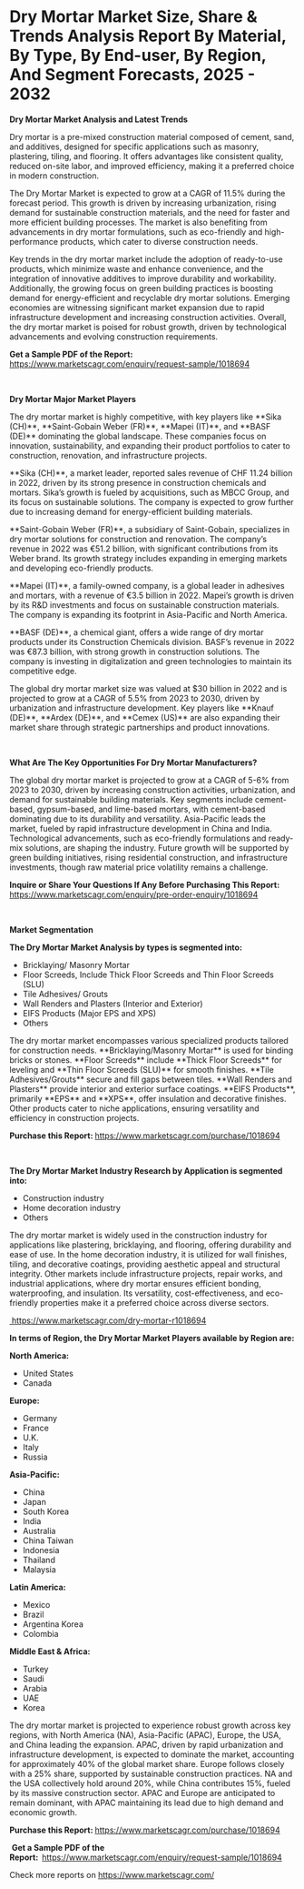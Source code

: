 <p><h1>Dry Mortar Market Size, Share & Trends Analysis Report By Material, By Type, By End-user, By Region, And Segment Forecasts, 2025 - 2032</h1></p><p><strong>Dry Mortar Market Analysis and Latest Trends</strong></p>
<p><p>Dry mortar is a pre-mixed construction material composed of cement, sand, and additives, designed for specific applications such as masonry, plastering, tiling, and flooring. It offers advantages like consistent quality, reduced on-site labor, and improved efficiency, making it a preferred choice in modern construction.</p><p>The Dry Mortar Market is expected to grow at a CAGR of 11.5% during the forecast period. This growth is driven by increasing urbanization, rising demand for sustainable construction materials, and the need for faster and more efficient building processes. The market is also benefiting from advancements in dry mortar formulations, such as eco-friendly and high-performance products, which cater to diverse construction needs.</p><p>Key trends in the dry mortar market include the adoption of ready-to-use products, which minimize waste and enhance convenience, and the integration of innovative additives to improve durability and workability. Additionally, the growing focus on green building practices is boosting demand for energy-efficient and recyclable dry mortar solutions. Emerging economies are witnessing significant market expansion due to rapid infrastructure development and increasing construction activities. Overall, the dry mortar market is poised for robust growth, driven by technological advancements and evolving construction requirements.</p></p>
<p><strong>Get a Sample PDF of the Report:&nbsp;</strong> <a href="https://www.marketscagr.com/enquiry/request-sample/1018694?utm_campaign=1886&utm_medium=2&utm_source=Github&utm_content=ia&utm_term=27012025&utm_id=dry-mortar">https://www.marketscagr.com/enquiry/request-sample/1018694</a></p>
<p>&nbsp;</p>
<p><strong>Dry Mortar Major Market Players</strong></p>
<p><p>The dry mortar market is highly competitive, with key players like **Sika (CH)**, **Saint-Gobain Weber (FR)**, **Mapei (IT)**, and **BASF (DE)** dominating the global landscape. These companies focus on innovation, sustainability, and expanding their product portfolios to cater to construction, renovation, and infrastructure projects.</p><p>**Sika (CH)**, a market leader, reported sales revenue of CHF 11.24 billion in 2022, driven by its strong presence in construction chemicals and mortars. Sika’s growth is fueled by acquisitions, such as MBCC Group, and its focus on sustainable solutions. The company is expected to grow further due to increasing demand for energy-efficient building materials.</p><p>**Saint-Gobain Weber (FR)**, a subsidiary of Saint-Gobain, specializes in dry mortar solutions for construction and renovation. The company’s revenue in 2022 was €51.2 billion, with significant contributions from its Weber brand. Its growth strategy includes expanding in emerging markets and developing eco-friendly products.</p><p>**Mapei (IT)**, a family-owned company, is a global leader in adhesives and mortars, with a revenue of €3.5 billion in 2022. Mapei’s growth is driven by its R&D investments and focus on sustainable construction materials. The company is expanding its footprint in Asia-Pacific and North America.</p><p>**BASF (DE)**, a chemical giant, offers a wide range of dry mortar products under its Construction Chemicals division. BASF’s revenue in 2022 was €87.3 billion, with strong growth in construction solutions. The company is investing in digitalization and green technologies to maintain its competitive edge.</p><p>The global dry mortar market size was valued at $30 billion in 2022 and is projected to grow at a CAGR of 5.5% from 2023 to 2030, driven by urbanization and infrastructure development. Key players like **Knauf (DE)**, **Ardex (DE)**, and **Cemex (US)** are also expanding their market share through strategic partnerships and product innovations.</p></p>
<p>&nbsp;</p>
<p><strong>What Are The Key Opportunities For Dry Mortar Manufacturers?</strong></p>
<p><p>The global dry mortar market is projected to grow at a CAGR of 5-6% from 2023 to 2030, driven by increasing construction activities, urbanization, and demand for sustainable building materials. Key segments include cement-based, gypsum-based, and lime-based mortars, with cement-based dominating due to its durability and versatility. Asia-Pacific leads the market, fueled by rapid infrastructure development in China and India. Technological advancements, such as eco-friendly formulations and ready-mix solutions, are shaping the industry. Future growth will be supported by green building initiatives, rising residential construction, and infrastructure investments, though raw material price volatility remains a challenge.</p></p>
<p><strong>Inquire or Share Your Questions If Any Before Purchasing This Report:</strong> <a href="https://www.marketscagr.com/enquiry/pre-order-enquiry/1018694?utm_campaign=1886&utm_medium=2&utm_source=Github&utm_content=ia&utm_term=27012025&utm_id=dry-mortar">https://www.marketscagr.com/enquiry/pre-order-enquiry/1018694</a></p>
<p>&nbsp;</p>
<p><strong>Market Segmentation</strong></p>
<p><strong>The Dry Mortar Market Analysis by types is segmented into:</strong></p>
<p><ul><li>Bricklaying/ Masonry Mortar</li><li>Floor Screeds, Include Thick Floor Screeds and Thin Floor Screeds (SLU)</li><li>Tile Adhesives/ Grouts</li><li>Wall Renders and Plasters (Interior and Exterior)</li><li>EIFS Products (Major EPS and XPS)</li><li>Others</li></ul></p>
<p><p>The dry mortar market encompasses various specialized products tailored for construction needs. **Bricklaying/Masonry Mortar** is used for binding bricks or stones. **Floor Screeds** include **Thick Floor Screeds** for leveling and **Thin Floor Screeds (SLU)** for smooth finishes. **Tile Adhesives/Grouts** secure and fill gaps between tiles. **Wall Renders and Plasters** provide interior and exterior surface coatings. **EIFS Products**, primarily **EPS** and **XPS**, offer insulation and decorative finishes. Other products cater to niche applications, ensuring versatility and efficiency in construction projects.</p></p>
<p><strong>Purchase this Report:&nbsp;</strong><a href="https://www.marketscagr.com/purchase/1018694?utm_campaign=1886&utm_medium=2&utm_source=Github&utm_content=ia&utm_term=27012025&utm_id=dry-mortar">https://www.marketscagr.com/purchase/1018694</a></p>
<p>&nbsp;</p>
<p><strong>The Dry Mortar Market Industry Research by Application is segmented into:</strong></p>
<p><ul><li>Construction industry</li><li>Home decoration industry</li><li>Others</li></ul></p>
<p><p>The dry mortar market is widely used in the construction industry for applications like plastering, bricklaying, and flooring, offering durability and ease of use. In the home decoration industry, it is utilized for wall finishes, tiling, and decorative coatings, providing aesthetic appeal and structural integrity. Other markets include infrastructure projects, repair works, and industrial applications, where dry mortar ensures efficient bonding, waterproofing, and insulation. Its versatility, cost-effectiveness, and eco-friendly properties make it a preferred choice across diverse sectors.</p></p>
<p><a href="https://www.marketscagr.com/dry-mortar-r1018694?utm_campaign=1886&utm_medium=2&utm_source=Github&utm_content=ia&utm_term=27012025&utm_id=dry-mortar">&nbsp;https://www.marketscagr.com/dry-mortar-r1018694</a></p>
<p><strong>In terms of Region, the Dry Mortar Market Players available by Region are:</strong></p>
<p>
    <p> <strong> North America: </strong>
        <ul>
            <li>United States</li>
            <li>Canada</li>
        </ul>
        </p> 
    <p> <strong> Europe: </strong>
        <ul>
            <li>Germany</li>
            <li>France</li>
            <li>U.K.</li>
            <li>Italy</li>
            <li>Russia</li>
        </ul>
        </p> 
    <p> <strong> Asia-Pacific: </strong>
        <ul>
            <li>China</li>
            <li>Japan</li>
            <li>South Korea</li>
            <li>India</li>
            <li>Australia</li>
            <li>China Taiwan</li>
            <li>Indonesia</li>
            <li>Thailand</li>
            <li>Malaysia</li>
        </ul>
        </p> 
    <p> <strong> Latin America: </strong>
        <ul>
            <li>Mexico</li>
            <li>Brazil</li>
            <li>Argentina Korea</li>
            <li>Colombia</li>
        </ul>
        </p> 
    <p> <strong> Middle East & Africa: </strong>
        <ul>
            <li>Turkey</li>
            <li>Saudi</li>
            <li>Arabia</li>
            <li>UAE</li>
            <li>Korea</li>
        </ul>
    </p>
    </p>
<p><p>The dry mortar market is projected to experience robust growth across key regions, with North America (NA), Asia-Pacific (APAC), Europe, the USA, and China leading the expansion. APAC, driven by rapid urbanization and infrastructure development, is expected to dominate the market, accounting for approximately 40% of the global market share. Europe follows closely with a 25% share, supported by sustainable construction practices. NA and the USA collectively hold around 20%, while China contributes 15%, fueled by its massive construction sector. APAC and Europe are anticipated to remain dominant, with APAC maintaining its lead due to high demand and economic growth.</p></p>
<p><strong>Purchase this Report: </strong><a href="https://www.marketscagr.com/purchase/1018694?utm_campaign=1886&utm_medium=2&utm_source=Github&utm_content=ia&utm_term=27012025&utm_id=dry-mortar">https://www.marketscagr.com/purchase/1018694</a></p>
<p>&nbsp;<strong>Get a Sample PDF of the Report:&nbsp;&nbsp;</strong><a href="https://www.marketscagr.com/enquiry/request-sample/1018694?utm_campaign=1886&utm_medium=2&utm_source=Github&utm_content=ia&utm_term=27012025&utm_id=dry-mortar">https://www.marketscagr.com/enquiry/request-sample/1018694</a></p>
<p><strong></strong></p>
<p>Check more reports on <a href="https://www.marketscagr.com/?utm_campaign=1886&utm_medium=2&utm_source=Github&utm_content=ia&utm_term=27012025&utm_id=dry-mortar">https://www.marketscagr.com/</a></p>